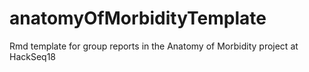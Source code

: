 # anatomyOfMorbidityTemplate
Rmd template for group reports in the Anatomy of Morbidity project at HackSeq18
